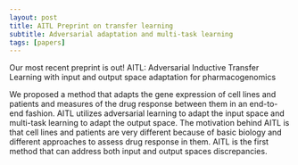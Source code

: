 ```yaml
---
layout: post
title: AITL Preprint on transfer learning
subtitle: Adversarial adaptation and multi-task learning
tags: [papers]
---
```

Our most recent preprint is out! AITL: Adversarial Inductive Transfer Learning with input and output space adaptation for pharmacogenomics

We proposed a method that adapts the gene expression of cell lines and patients and measures of the drug response between them in an end-to-end fashion. AITL utilizes adversarial learning to adapt the input space and multi-task learning to adapt the output space. The motivation behind AITL is that cell lines and patients are very different because of basic biology and different approaches to assess drug response in them. AITL is the first method that can address both input and output spaces discrepancies.
